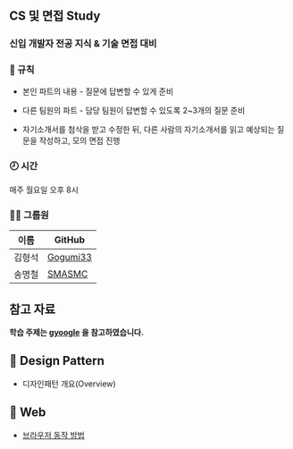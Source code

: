 ## CS 및 면접 Study

### 신입 개발자 전공 지식 & 기술 면접 대비
  
### 📙 규칙
- 본인 파트의 내용 - 질문에 답변할 수 있게 준비  
- 다른 팀원의 파트 - 담당 팀원이 답변할 수 있도록 2~3개의 질문 준비  
  
- 자기소개서를 첨삭을 받고 수정한 뒤, 다른 사람의 자기소개서를 읽고 예상되는 질문을 작성하고, 모의 면접 진행

### 🕗 시간
매주 월요일 오후 8시

### 👨‍💻 그룹원

|이름|GitHub|
|---|---|
|김형석|[Gogumi33](https://github.com/Gogumi33)|
|송명철|[SMASMC](https://github.com/SMASMC)|

## 참고 자료
<b>학습 주제는 [gyoogle](https://github.com/gyoogle/tech-interview-for-developer?tab=readme-ov-file#-web) 을 참고하였습니다.</b>


## 📌 Design Pattern
- 디자인패턴 개요(Overview)



## 📌 Web
- [브라우저 동작 방법](https://github.com/SMASMC/CS_And_Interview/blob/main/Web/%EB%B8%8C%EB%9D%BC%EC%9A%B0%EC%A0%80%20%EB%8F%99%EC%9E%91%20%EB%B0%A9%EB%B2%95.md/)

